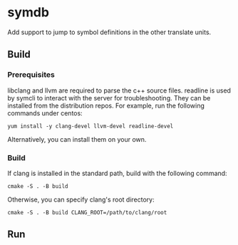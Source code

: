 # symdb
Add support to jump to symbol definitions in the other translate units.

## Build

### Prerequisites
libclang and llvm are required to parse the c++ source files. readline is used
by symcli to interact with the server for troubleshooting. They can be installed
from the distribution repos. For example, run the following commands under
centos:
```
yum install -y clang-devel llvm-devel readline-devel
```
Alternatively, you can install them on your own.
### Build
If clang is installed in the standard path, build with the following command:

`cmake -S . -B build`

Otherwise, you can specify clang's root directory:

`cmake -S . -B build CLANG_ROOT=/path/to/clang/root`

## Run
